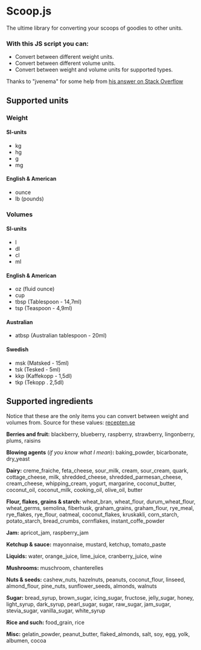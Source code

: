 Scoop.js
==========================

The ultime library for converting your scoops of goodies to other units.

### With this JS script you can: ###

 - Convert between different weight units.
 - Convert between different
   volume units.
 - Convert between weight and volume units for supported types.

Thanks to "jvenema" for some help from [his answer on Stack Overflow][1]

## Supported units ##
### Weight ###
#### SI-units ####
 - kg
 - hg
 - g
 - mg

#### English & American ####
 - ounce
 - lb (pounds)

### Volumes ###
#### SI-units ####
 - l
 - dl
 - cl
 - ml

#### English & American ####
 - oz (fluid ounce)
 - cup
 - tbsp (Tablespoon - 14,7ml)
 - tsp (Teaspoon - 4,9ml)

#### Australian ####
 - atbsp (Australian tablespoon - 20ml)

#### Swedish ####
 - msk (Matsked - 15ml)
 - tsk (Tesked - 5ml)
 - kkp (Kaffekopp - 1,5dl)
 - tkp (Tekopp . 2,5dl)

## Supported ingredients ##
Notice that these are the only items you can convert between weight and volumes from. Source for these values: [recepten.se][2]

**Berries and fruit:** blackberry, blueberry, raspberry, strawberry, lingonberry, plums, raisins

**Blowing agents** (*if you know what I mean*)**:** baking_powder, bicarbonate, dry_yeast

**Dairy:** creme_fraiche, feta_cheese, sour_milk, cream, sour_cream, quark, cottage_cheese, milk, shredded_cheese, shredded_parmesan_cheese, cream_cheese, whipping_cream, yogurt, margarine, coconut_butter, coconut_oil, coconut_milk, cooking_oil, olive_oil, butter

**Flour, flakes, grains & starch:** wheat_bran, wheat_flour, durum_wheat_flour, wheat_germs, semolina, fiberhusk, graham_grains, graham_flour, rye_meal, rye_flakes, rye_flour, oatmeal, coconut_flakes, kruskakli, corn_starch, potato_starch, bread_crumbs, cornflakes, instant_coffe_powder

**Jam:** apricot_jam, raspberry_jam

**Ketchup & sauce:** mayonnaise, mustard, ketchup, tomato_paste

**Liquids:** water, orange_juice, lime_juice, cranberry_juice, wine

**Mushrooms:** muschroom, chanterelles

**Nuts & seeds:** cashew_nuts, hazelnuts, peanuts, coconut_flour, linseed, almond_flour, pine_nuts, sunflower_seeds, almonds, walnuts

**Sugar:** bread_syrup, brown_sugar, icing_sugar, fructose, jelly_sugar, honey, light_syrup, dark_syrup, pearl_sugar, sugar, raw_sugar, jam_sugar, stevia_sugar, vanilla_sugar, white_syrup

**Rice and such:** food_grain, rice

**Misc:** gelatin_powder, peanut_butter, flaked_almonds, salt, soy, egg, yolk, albumen, cocoa


  [1]: http://j.mp/1dDraAC
  [2]: http://www.recepten.se/artiklar/maatt_enheter.html